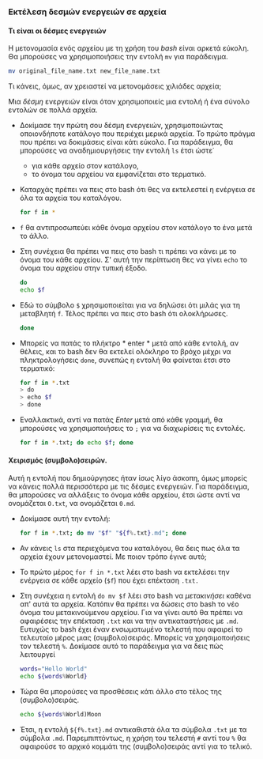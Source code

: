 ### Εκτέλεση δεσμών ενεργειών σε αρχεία

#### Τι είναι οι δέσμες ενεργειών

Η μετονομασία ενός αρχείου με τη χρήση του *bash* είναι αρκετά εύκολη. Θα μπορούσες να χρησιμοποιήσεις την εντολή `mv` για παράδειγμα.

```bash
mv original_file_name.txt new_file_name.txt
```

Τι κάνεις, όμως, αν χρειαστεί να μετονομάσεις χιλιάδες αρχεία;

Μια *δέσμη* ενεργειών είναι όταν χρησιμοποιείς μια εντολή ή ένα σύνολο εντολών σε πολλά αρχεία.

- Δοκίμασε την πρώτη σου δέσμη ενεργειών, χρησιμοποιώντας οποιονδήποτε κατάλογο που περιέχει μερικά αρχεία. Το πρώτο πράγμα που πρέπει να δοκιμάσεις είναι κάτι εύκολο. Για παράδειγμα, θα μπορούσες να αναδημιουργήσεις την εντολή `ls` έτσι ώστε˙
   - για κάθε αρχείο στον κατάλογο,
   - το όνομα του αρχείου να εμφανίζεται στο τερματικό.

- Καταρχάς πρέπει να πεις στο bash ότι θες να εκτελεστεί η ενέργεια σε όλα τα αρχεία του καταλόγου.

    ```bash
    for f in *
    ```

- ` f ` θα αντιπροσωπεύει κάθε όνομα αρχείου στον κατάλογο το ένα μετά το άλλο.

- Στη συνέχεια θα πρέπει να πεις στο bash τι πρέπει να κάνει με το όνομα του κάθε αρχείου. Σ' αυτή την περίπτωση θες να γίνει `echo` το όνομα του αρχείου στην τυπική έξοδο.

    ```bash
    do
    echo $f
    ```

- Εδώ το σύμβολο `$` χρησιμοποιείται για να δηλώσει ότι μιλάς για τη μεταβλητή `f`. Τέλος πρέπει να πεις στο bash ότι ολοκλήρωσες.

    ```bash
    done
    ```

- Μπορείς να πατάς το πλήκτρο * enter * μετά από κάθε εντολή, αν θέλεις, και το bash δεν θα εκτελεί ολόκληρο το βρόχο μέχρι να πληκτρολογήσεις ` done `, συνεπώς η εντολή θα φαίνεται έτσι στο τερματικό:

    ```bash
    for f in *.txt
    > do
    > echo $f
    > done
    ```

- Εναλλακτικά, αντί να πατάς *Enter* μετά από κάθε γραμμή, θα μπορούσες να χρησιμοποιήσεις το `;` για να διαχωρίσεις τις εντολές.

    ```bash
    for f in *.txt; do echo $f; done
    ```

#### Χειρισμός (συμβολο)σειρών.

Αυτή η εντολή που δημιούργησες ήταν ίσως λίγο άσκοπη, όμως μπορείς να κάνεις πολλά περισσότερα με τις δέσμες ενεργειών. Για παράδειγμα, θα μπορούσες να αλλάξεις το όνομα κάθε αρχείου, έτσι ώστε αντί να ονομάζεται `O.txt`, να ονομάζεται `0.md`.

- Δοκίμασε αυτή την εντολή:

    ```bash
    for f in *.txt; do mv "$f" "${f%.txt}.md"; done
    ```

- Αν κάνεις `ls` στα περιεχόμενα του καταλόγου, θα δεις πως όλα τα αρχεία έχουν μετονομαστεί. Με ποιον τρόπο έγινε αυτό;

- Το πρώτο μέρος `for f in *.txt` λέει στο bash να εκτελέσει την ενέργεια σε κάθε αρχείο (`$f`) που έχει επέκταση `.txt.`

- Στη συνέχεια η εντολή `do mv $f` λέει στο bash να *μετακινήσει* καθένα απ' αυτά τα αρχεία. Κατόπιν θα πρέπει να δώσεις στο bash το νέο όνομα του μετακινούμενου αρχείου. Για να γίνει αυτό θα πρέπει να αφαιρέσεις την επέκταση `.txt` και να την αντικαταστήσεις με `.md`. Ευτυχώς το bash έχει έναν ενσωματωμένο τελεστή που αφαιρεί το τελευταίο μέρος μιας (συμβολο)σειράς. Μπορείς να χρησιμοποιήσεις τον τελεστή `%`. Δοκίμασε αυτό το παράδειγμα για να δεις πώς λειτουργεί

    ```bash
    words="Hello World"
    echo ${words%World}
    ```

- Τώρα θα μπορούσες να προσθέσεις κάτι άλλο στο τέλος της (συμβολο)σειράς.

    ```bash
    echo ${words%World)Moon
    ```

- Έτσι, η εντολή `${f%.txt}.md` αντικαθιστά όλα τα σύμβολα `.txt` με τα σύμβολα `.md`. Παρεμπιπτόντως, η χρήση του τελεστή `#` αντί του `%` θα αφαιρούσε το αρχικό κομμάτι της (συμβολο)σειράς  αντί για το τελικό.

